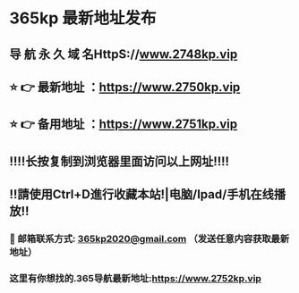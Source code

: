 # 365kp 最新地址发布 
## 导 航 永 久 域 名HttpS://www.2748kp.vip
## ⭐️ 👉 最新地址 ：https://www.2750kp.vip
## ⭐️ 👉 备用地址 ：https://www.2751kp.vip
## ‼️‼️长按复制到浏览器里面访问以上网址‼️‼️
## ‼️請使用Ctrl+D進行收藏本站!|电脑/Ipad/手机在线播放‼️
### 📧 邮箱联系方式: 365kp2020@gmail.com （发送任意内容获取最新地址）
### 这里有你想找的.365导航最新地址:https://www.2752kp.vip

